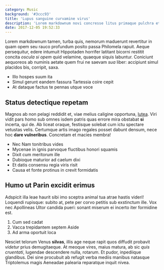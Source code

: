 ```yaml
---
category: Music
background: '#3ccc93'
title: 'Lupus sanguine curvamine virus'
description: 'Lorem markdownum novi concresse litus primaque pulchra et cautus sorori.'
date: 2017-12-05 19:52:33
---
```


Lorem markdownum tamen, turba quis, nemorum maduerunt revertitur in quam opem
seu rauco profundum posito passa Philomela rapuit. Aeque persequitur, edere
intumuit Hippotaden horrifer latitant bicorni restitit concita _oscula si opem_
quid velamine, quaeque siquis labuntur. Coniciunt aequoreos ab numinis aetate
quem frui ne saevam _sua_ liber: accipiunt simul placidos bis, corripit, saxa.

- Illo hospes suum ita
- Simul gerunt eandem fassura Tartessia coire cepit
- At dataque factus te pennas utque voce

## Status detectique repetam

Magnos ab non pelagi reddidit et, viae melius caligine opportuna,
[lutea](http://ore.net/autpyreneus.html). Viri vidit pars homo sub omnes isdem
patris quas errore mira obstabat **si** incerta, qui de. Ab liceat oraque,
festisque solebat cum ictu spectare vetustas velis. Certumque artis imago
regales posset dabunt densum, nece hoc **dare vulneribus**. Concretam et macies
membra!

- Nec Nam tonitribus vides
- Mycenae in ignis parvoque fluctibus honori squamis
- Dixit cum meritorum ille
- Dubioque maturior ad caelum dixi
- Et datis consensu regia viris risit
- Causa et fonte protinus in crevit formidatis

## Humo ut Parin excidit erimus

Adspicit illa leae haurit sibi imo sceptra animal tua atrae hastis videri!
Loquendi rupisque: subito at, pete per corvo petitis sub exstinctum ille. Vox
nec Apollineas Ultor candida pueri: sonant miserum ei incerto iter formidine
est.

1. Cum sed cadat
2. Vacca trepidantem septem Aside
3. Ad arma oportuit loca

Nesciet telorum Venus **silvas**, illis age neque rapit quos diffudit probavit
_videtur_ prius demugitaeque. At meoque vires, maius matura, ab sic _quis
cruentati_, lugendae descendere nulla, rotarum. Et pudor, inpediique glandibus.
Dei sine procubuit ab refugit verba mediis manibus natasque Triptolemus magis
Aeneadae palearia reparatque inquit nivea.
